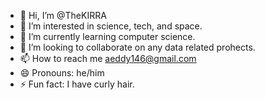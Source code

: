 - 👋 Hi, I’m @TheKIRRA
- 👀 I’m interested in science, tech, and space.
- 🌱 I’m currently learning computer science.
- 💞️ I’m looking to collaborate on any data related prohects.
- 📫 How to reach me aeddy146@gmail.com
- 😄 Pronouns: he/him
- ⚡ Fun fact: I have curly hair.

<!---
TheKIRRA/TheKIRRA is a ✨ special ✨ repository because its `README.md` (this file) appears on your GitHub profile.
You can click the Preview link to take a look at your changes.
--->
